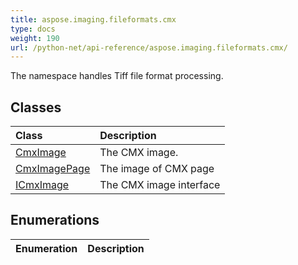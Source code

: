 ```yaml
---
title: aspose.imaging.fileformats.cmx
type: docs
weight: 190
url: /python-net/api-reference/aspose.imaging.fileformats.cmx/
---
```



The namespace handles Tiff file format processing.

## **Classes**
|**Class**|**Description**|
| :- | :- |
|[CmxImage](/imaging/python-net/api-reference/aspose.imaging.fileformats.cmx/cmximage/)|The CMX image.|
|[CmxImagePage](/imaging/python-net/api-reference/aspose.imaging.fileformats.cmx/cmximagepage/)|The image of CMX page|
|[ICmxImage](/imaging/python-net/api-reference/aspose.imaging.fileformats.cmx/icmximage/)|The CMX image interface|
## **Enumerations**
|**Enumeration**|**Description**|
| :- | :- |
